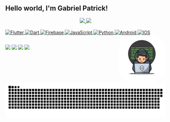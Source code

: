 ## Hello world, I'm Gabriel Patrick!

<div align="center">
  <a href="https://github.com/gabrielpatricksouza">
  <img height="180em" src="https://github-readme-stats.vercel.app/api?username=gabrielpatricksouza&show_icons=true&theme=dracula&include_all_commits=true&count_private=true"/>
  <img height="180em" src="https://github-readme-stats.vercel.app/api/top-langs/?username=gabrielpatricksouza&layout=compact&langs_count=7&theme=dracula"/>
</div>
<div style="display: inline_block"><br>
  
  <img align="center" alt="Flutter" height="30" width="40" src="https://cdn.jsdelivr.net/gh/devicons/devicon/icons/flutter/flutter-original.svg">
  <img align="center" alt="Dart" height="30" width="40" src="https://cdn.jsdelivr.net/gh/devicons/devicon/icons/dart/dart-original.svg">
  <img align="center" alt="Firebase" height="30" width="40" src="https://cdn.jsdelivr.net/gh/devicons/devicon/icons/firebase/firebase-plain.svg">
  <img align="center" alt="JavaScript" height="30" width="40" src="https://cdn.jsdelivr.net/gh/devicons/devicon/icons/javascript/javascript-original.svg">
  <img align="center" alt="Python" height="30" width="40" src="https://cdn.jsdelivr.net/gh/devicons/devicon/icons/python/python-original.svg">
  <img align="center" alt="Android" height="30" width="40" src="https://cdn.jsdelivr.net/gh/devicons/devicon/icons/android/android-original.svg">
  <img align="center" alt="IOS" height="30" width="40" src="https://cdn.jsdelivr.net/gh/devicons/devicon/icons/apple/apple-original.svg">
  <img align="right" alt="" height="150" style="border-radius:50px;" src="https://github.com/gabrielpatricksouza/gabrielpatricksouza/blob/master/developer.gif">
</div>
  
  ##
 
<div> 
  <a href="https://gitlab.com/gabrielpatricksouza" target="_blank"></a>
  <a href="https://www.instagram.com/gabrielpatricksouza/" target="_blank"><img src="https://img.shields.io/badge/-Instagram-%23E4405F?style=for-the-badge&logo=instagram&logoColor=white" target="_blank"></a>
 	<a href="https://api.whatsapp.com/send?phone=5538991656566&text=Hi%20Gabriel%2C%20I%20found%20your%20contact%20on%20github" target="_blank"><img src="https://img.shields.io/badge/WhatsApp-25D366?style=for-the-badge&logo=whatsapp&logoColor=white" target="_blank"></a>
  <a href = "mailto:gabrielpatricksouza777@gmail.com"><img src="https://img.shields.io/badge/-Gmail-%23333?style=for-the-badge&logo=gmail&logoColor=white" target="_blank"></a>
  <a href="https://www.linkedin.com/in/gabriel-patrick-8132b7153/" target="_blank"><img src="https://img.shields.io/badge/-LinkedIn-%230077B5?style=for-the-badge&logo=linkedin&logoColor=white" target="_blank"></a> 
 
  ![Snake animation](https://github.com/gabrielpatricksouza/gabrielpatricksouza/blob/output/github-contribution-grid-snake.svg)
 
</div>

